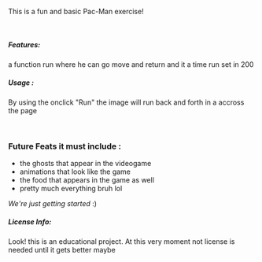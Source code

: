 
<p>
This is a fun and basic Pac-Man exercise! 
<p>
<br>
  
 <h5> Features: </h5>
 <p> a function run where he can go move and return and it a time run set in 200 </p>
 
 <h5> Usage : </h5>
 <p> By using the onclick "Run" the image will run back and forth in a accross the page </p>
 </br> 
 
 <h3>Future Feats it must include :</h3>
 <ul>
  <li> the ghosts that appear in the videogame </li>
  <li> animations that look like the game </li>
  <li> the food that appears in the game as well </li>
  <li> pretty much everything bruh lol</li>
  </ul>
  
  <p> <em>We're just getting started</em> :) </p>
  
  <h5> License Info: </h5> 
  <p> Look! this is an educational project. At this very moment not license is needed until it gets better maybe </p>
